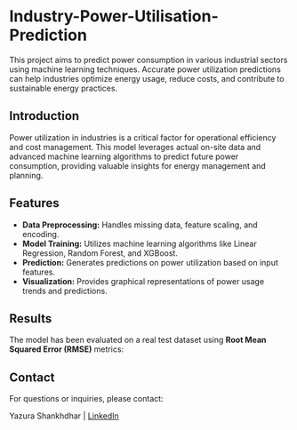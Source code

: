 # Industry-Power-Utilisation-Prediction
This project aims to predict power consumption in various industrial sectors using machine learning techniques. Accurate power utilization predictions can help industries optimize energy usage, reduce costs, and contribute to sustainable energy practices.

## Introduction
Power utilization in industries is a critical factor for operational efficiency and cost management. This model leverages actual on-site data and advanced machine learning algorithms to predict future power consumption, providing valuable insights for energy management and planning.

## Features
* **Data Preprocessing:** Handles missing data, feature scaling, and encoding.
* **Model Training:** Utilizes machine learning algorithms like Linear Regression, Random Forest, and XGBoost.
* **Prediction:** Generates predictions on power utilization based on input features.
* **Visualization:** Provides graphical representations of power usage trends and predictions.

## Results
The model has been evaluated on a real test dataset using **Root Mean Squared Error (RMSE)** metrics:

## Contact
For questions or inquiries, please contact:

Yazura Shankhdhar | [LinkedIn](https://www.linkedin.com/in/yazura-shankhdhar-72825a82)

